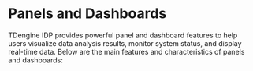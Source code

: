 # Panels and Dashboards

TDengine IDP provides powerful panel and dashboard features to help users visualize data analysis results, monitor system status, and display real-time data. Below are the main features and characteristics of panels and dashboards: